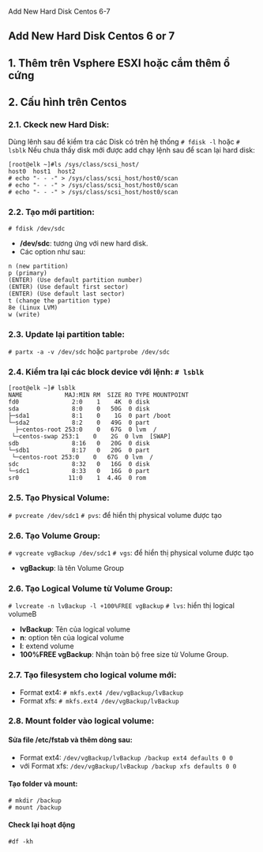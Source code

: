 Add New Hard Disk Centos 6-7

## Add New Hard Disk Centos 6 or 7
## 1. Thêm trên Vsphere ESXI hoặc cắm thêm ổ cứng
## 2. Cấu hình trên Centos  
### 2.1. Ckeck new Hard Disk:
Dùng lênh sau để kiểm tra các Disk có trên hệ thống `# fdisk -l` hoặc `# lsblk`
Nếu chưa thấy disk mới được add chạy lệnh sau để scan lại hard disk:
```
[root@elk ~]#ls /sys/class/scsi_host/ 
host0  host1  host2
# echo "- - -" > /sys/class/scsi_host/host0/scan  
# echo "- - -" > /sys/class/scsi_host/host0/scan  
# echo "- - -" > /sys/class/scsi_host/host0/scan
```
### 2.2. Tạo mới partition:
`# fdisk /dev/sdc`
- **/dev/sdc**: tương ứng với new hard disk.
- Các option như sau:
```
n (new partition)
p (primary)
(ENTER) (Use default partition number)
(ENTER) (Use default first sector)
(ENTER) (Use default last sector)
t (change the partition type)
8e (Linux LVM)
w (write)
```
### 2.3. Update lại partition table:
`# partx -a -v /dev/sdc` hoặc `partprobe /dev/sdc`
### 2.4. Kiểm tra lại các block device với lệnh: `# lsblk`  
```
[root@elk ~]# lsblk
NAME            MAJ:MIN RM  SIZE RO TYPE MOUNTPOINT
fd0               2:0    1    4K  0 disk
sda               8:0    0   50G  0 disk
├─sda1            8:1    0    1G  0 part /boot
└─sda2            8:2    0   49G  0 part
  ├─centos-root 253:0    0   67G  0 lvm  /
 └─centos-swap 253:1    0    2G  0 lvm  [SWAP]
sdb               8:16   0   20G  0 disk
└─sdb1            8:17   0   20G  0 part
 └─centos-root 253:0    0   67G  0 lvm  /
sdc               8:32   0   16G  0 disk
└─sdc1            8:33   0   16G  0 part
sr0              11:0    1  4.4G  0 rom
```
### 2.5. Tạo Physical Volume:
`# pvcreate /dev/sdc1`
`# pvs`: để hiển thị physical volume được tạo
### 2.6. Tạo Volume Group:
`# vgcreate vgBackup /dev/sdc1`
`# vgs`: để hiển thị physical volume được tạo
- **vgBackup**: là tên Volume Group
### 2.6. Tạo Logical Volume từ Volume Group:
`# lvcreate -n lvBackup -l +100%FREE vgBackup`
`# lvs`: hiển thị logical volumeB 
- **lvBackup**: Tên của logical volume 
- **n**: option tên của logical volume
- **l**: extend volume
- **100%FREE vgBackup**: Nhận toàn bộ free size từ Volume Group.
### 2.7. Tạo filesystem cho logical volume mới:
- Format ext4: `# mkfs.ext4 /dev/vgBackup/lvBackup`
- Format xfs: `# mkfs.ext4 /dev/vgBackup/lvBackup`
### 2.8. Mount folder vào logical volume:
#### Sửa file /etc/fstab và thêm dòng sau:
- Format ext4: `/dev/vgBackup/lvBackup /backup ext4 defaults 0 0`
- với Format xfs: `/dev/vgBackup/lvBackup /backup xfs defaults 0 0`
#### Tạo folder và mount:
```
# mkdir /backup
# mount /backup
```
#### Check lại hoạt động 
`#df -kh`
